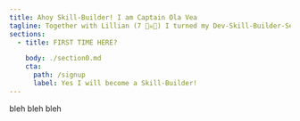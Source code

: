 ```yaml
---
title: Ahoy Skill-Builder! I am Captain Ola Vea
tagline: Together with Lillian (7 🏴‍☠️👸) I turned my Dev-Skill-Builder-Sessions into a treasure hunt that made my work-life more worthwhile. And weekly we spread that treasure of work-worthwhileness to Queen Benedicte @raae and our friends and dev-neighbours on the seven seas of the web.
sections:
  - title: FIRST TIME HERE?

    body: ./section0.md
    cta:
      path: /signup
      label: Yes I will become a Skill-Builder!
---
```


bleh bleh bleh